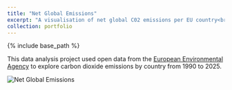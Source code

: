 ```yaml
---
title: "Net Global Emissions"
excerpt: "A visualisation of net global C02 emissions per EU country<br/><img src='images/Net-Global-Emissions.png'>"
collection: portfolio
---
```

{% include base_path %}

This data analysis project used open data from the [European Environmental Agency](https://www.eea.europa.eu/en/datahub/featured-data/statistical-data/datahubitem-view/d22b842a-53f7-4c63-aa94-74d5fa1f4d40) to explore carbon dioxide emissions by country from 1990 to 2025. 

<img src="{{ base_path }}/images/Net-Global-Emissions.png" alt="Net Global Emissions" class="project-image">


